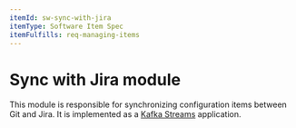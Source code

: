 ```yaml
---
itemId: sw-sync-with-jira
itemType: Software Item Spec
itemFulfills: req-managing-items
---
```


# Sync with Jira module

This module is responsible for synchronizing configuration items between Git and Jira. It is implemented as a [Kafka Streams](https://kafka.apache.org/documentation/streams/) application.